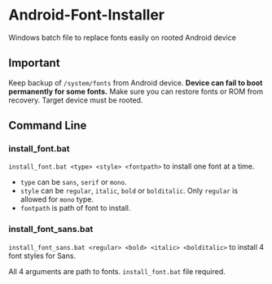 # Android-Font-Installer
Windows batch file to replace fonts easily on rooted Android device

## Important ##
Keep backup of `/system/fonts` from Android device. **Device can fail to boot permanently for some fonts.** Make sure you can restore fonts or ROM from recovery. Target device must be rooted.

## Command Line ##
### install_font.bat ###
`install_font.bat <type> <style> <fontpath>` to install one font at a time.

- `type` can be `sans`, `serif` or `mono`.
- `style` can be `regular`, `italic`, `bold` or `bolditalic`. Only `regular` is allowed for `mono` type.
- `fontpath` is path of font to install.

### install_font\_sans.bat ###
`install_font_sans.bat <regular> <bold> <italic> <bolditalic>` to install 4 font styles for Sans.

All 4 arguments are path to fonts. `install_font.bat` file required.